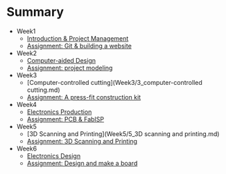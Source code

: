 # Summary


* Week1
	* [Introduction & Project Management](Week1/1_Introduction.md)
	* [Assignment: Git & building a website](Week1/1_Assigment.md)
* Week2
	* [Computer-aided Design](Week2/2_CAD.md)
	* [Assignment: project modeling](Week2/2_Assigment.md)
* Week3
	* [Computer-controlled cutting](Week3/3_computer-controlled cutting.md)
	* [Assignment: A press-fit construction kit](Week3/3_Assigment.md)
* Week4
	* [Electronics Production](Week4/4_electronics-production.md)
	* [Assignment: PCB & FabISP](Week4/4_Assigment.md)
* Week5
	* [3D Scanning and Printing](Week5/5_3D scanning and printing.md)
	* [Assignment: 3D Scanning and Printing](Week5/5_Assigment.md)
* Week6
	* [Electronics Design](Week6/6_ElectronicsDesign.md)
	* [Assignment: Design and make a board](Week6/6_Assigment.md)

	
	